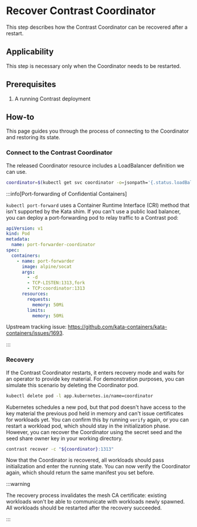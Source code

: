 # Recover Contrast Coordinator

This step describes how the Contrast Coordinator can be recovered after a restart.

## Applicability

This step is necessary only when the Coordinator needs to be restarted.

## Prerequisites

1. A running Contrast deployment

## How-to

This page guides you through the process of connecting to the Coordinator and restoring its state.

### Connect to the Contrast Coordinator

The released Coordinator resource
includes a LoadBalancer definition we can use.

```sh
coordinator=$(kubectl get svc coordinator -o=jsonpath='{.status.loadBalancer.ingress[0].ip}')
```

:::info[Port-forwarding of Confidential Containers]

`kubectl port-forward` uses a Container Runtime Interface (CRI) method that isn't supported by the Kata shim.
If you can't use a public load balancer, you can deploy a port-forwarding pod to relay traffic to a Contrast pod:

```yaml
apiVersion: v1
kind: Pod
metadata:
  name: port-forwarder-coordinator
spec:
  containers:
    - name: port-forwarder
      image: alpine/socat
      args:
        - -d
        - TCP-LISTEN:1313,fork
        - TCP:coordinator:1313
      resources:
        requests:
          memory: 50Mi
        limits:
          memory: 50Mi
```

Upstream tracking issue: https://github.com/kata-containers/kata-containers/issues/1693.

:::

### Recovery

If the Contrast Coordinator restarts, it enters recovery mode and waits for an operator to provide key material.
For demonstration purposes, you can simulate this scenario by deleting the Coordinator pod.

```sh
kubectl delete pod -l app.kubernetes.io/name=coordinator
```

Kubernetes schedules a new pod, but that pod doesn't have access to the key material the previous pod held in memory and can't issue certificates for workloads yet.
You can confirm this by running `verify` again, or you can restart a workload pod, which should stay in the initialization phase.
However, you can recover the Coordinator using the secret seed and the seed share owner key in your working directory.

```sh
contrast recover -c "${coordinator}:1313"
```

Now that the Coordinator is recovered, all workloads should pass initialization and enter the running state.
You can now verify the Coordinator again, which should return the same manifest you set before.

:::warning

The recovery process invalidates the mesh CA certificate:
existing workloads won't be able to communicate with workloads newly spawned.
All workloads should be restarted after the recovery succeeded.

:::
